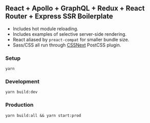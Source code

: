 ## React + Apollo + GraphQL + Redux + React Router + Express SSR Boilerplate

- Includes hot module reloading.
- Includes examples of selective server-side rendering.
- React aliased by `preact-compat` for smaller bundle size.
- Sass/CSS all run through [CSSNext](http://cssnext.io/) PostCSS plugin.

### Setup

```
yarn
```

### Development

```
yarn build:dev
```

### Production

```
yarn build:all && yarn start:prod
```
